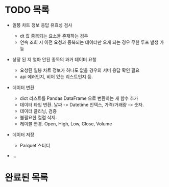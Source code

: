 


# TODO 목록

- 일봉 차트 정보 응답 유효성 검사
  - dt 값 중복되는 요소들 존재하는 경우
  - 연속 조회 시 이전 요청과 중복되는 데이터만 오게 되는 경우 무한 루프 발생 가능

- 상장 된 지 얼마 안된 종목의 과거 데이터 요청
  - 요청된 일봉 차트 정보가 하나도 없을 경우의 서버 응답 확인 필요
  - api 에러인지, 비어 있는 리스트인지 등.

- 데이터 변환
  - dict 리스트를 Pandas DataFrame 으로 변환하는 새 함수 추가
  - 데이터 타입 변환. 날짜 -> Datetime 인덱스, 가격/거래량 -> 숫자.
  - 데이터 클리닝, 검증
  - 불필요한 컬럼 삭제.
  - 레이블 변경. Open, High, Low, Close, Volume

- 데이터 저장
  - Parquet 스터디

- ...



# 완료된 목록

